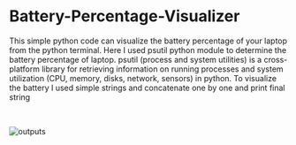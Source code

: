 # Battery-Percentage-Visualizer

This simple python code can visualize the battery percentage of your laptop from the python terminal. Here I used  psutil python module to determine the battery percentage of laptop. psutil (process and system utilities) is a cross-platform library for retrieving information on running processes and system utilization (CPU, memory, disks, network, sensors) in python. To visualize the battery I used simple strings and concatenate one by one and print final string


<br>

![outputs](https://user-images.githubusercontent.com/84913495/224918582-3738ca40-5d06-4d88-b75a-46fa2eb358d4.png)
